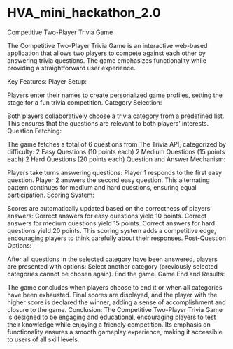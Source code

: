 # HVA_mini_hackathon_2.0

Competitive Two-Player Trivia Game

The Competitive Two-Player Trivia Game is an interactive web-based application that allows two players to compete against each other by answering trivia questions. The game emphasizes functionality while providing a straightforward user experience.

Key Features:
Player Setup:

Players enter their names to create personalized game profiles, setting the stage for a fun trivia competition.
Category Selection:

Both players collaboratively choose a trivia category from a predefined list. This ensures that the questions are relevant to both players’ interests.
Question Fetching:

The game fetches a total of 6 questions from The Trivia API, categorized by difficulty:
2 Easy Questions (10 points each)
2 Medium Questions (15 points each)
2 Hard Questions (20 points each)
Question and Answer Mechanism:

Players take turns answering questions:
Player 1 responds to the first easy question.
Player 2 answers the second easy question.
This alternating pattern continues for medium and hard questions, ensuring equal participation.
Scoring System:

Scores are automatically updated based on the correctness of players’ answers:
Correct answers for easy questions yield 10 points.
Correct answers for medium questions yield 15 points.
Correct answers for hard questions yield 20 points.
This scoring system adds a competitive edge, encouraging players to think carefully about their responses.
Post-Question Options:

After all questions in the selected category have been answered, players are presented with options:
Select another category (previously selected categories cannot be chosen again).
End the game.
Game End and Results:

The game concludes when players choose to end it or when all categories have been exhausted.
Final scores are displayed, and the player with the higher score is declared the winner, adding a sense of accomplishment and closure to the game.
Conclusion:
The Competitive Two-Player Trivia Game is designed to be engaging and educational, encouraging players to test their knowledge while enjoying a friendly competition. Its emphasis on functionality ensures a smooth gameplay experience, making it accessible to users of all skill levels.
